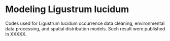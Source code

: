 # Modeling Ligustrum lucidum
Codes used for Ligustrum lucidum occurrence data cleaning, environmental data processing, and spatial distribution models. Such result were published in XXXXX.

